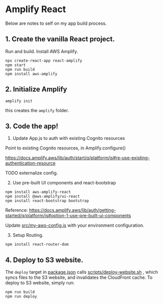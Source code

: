 # Amplify React

Below are notes to self on my app build process.

## 1. Create the vanilla React project.
Run and build. 
Install AWS Amplify.

```
npx create-react-app react-amplify
npm start 
npm run build
npm install aws-amplify
```

## 2. Initialize Amplify
```
amplify init
```
this creates the ```amplify``` folder.

## 3. Code the app!

1. Update App.js to auth with existing Cognito resources

Point to existing Cognito resources, in Amplify.configure()

https://docs.amplify.aws/lib/auth/start/q/platform/js#re-use-existing-authentication-resource

TODO externalize config.

2. Use pre-built UI components and react-bootstrap

```
npm install aws-amplify-react
npm install @aws-amplify/ui-react
npm install react-bootstrap bootstrap
```

Reference:
https://docs.amplify.aws/lib/auth/getting-started/q/platform/js#option-1-use-pre-built-ui-components

Update [src/my-aws-config.js](src/my-aws-config.js) with your environment configuration.

3. Setup Routing.

```
npm install react-router-dom
```

## 4. Deploy to S3 website.

The ```deploy``` target in [package.json](./package.json) calls [scripts/deploy-website.sh](./scripts/deploy-website.sh) , which syncs files to the S3 website, and invalidates the CloudFront cache. To deploy to S3 website, simply run:

```
npm run build
npm run deploy
```
